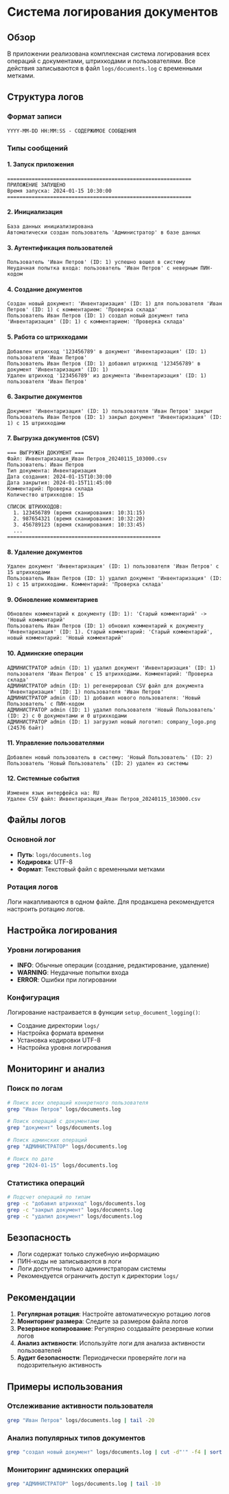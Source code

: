 # Система логирования документов

## Обзор

В приложении реализована комплексная система логирования всех операций с документами, штрихкодами и пользователями. Все действия записываются в файл `logs/documents.log` с временными метками.

## Структура логов

### Формат записи
```
YYYY-MM-DD HH:MM:SS - СОДЕРЖИМОЕ СООБЩЕНИЯ
```

### Типы сообщений

#### 1. Запуск приложения
```
============================================================
ПРИЛОЖЕНИЕ ЗАПУЩЕНО
Время запуска: 2024-01-15 10:30:00
============================================================
```

#### 2. Инициализация
```
База данных инициализирована
Автоматически создан пользователь 'Администратор' в базе данных
```

#### 3. Аутентификация пользователей
```
Пользователь 'Иван Петров' (ID: 1) успешно вошел в систему
Неудачная попытка входа: пользователь 'Иван Петров' с неверным ПИН-кодом
```

#### 4. Создание документов
```
Создан новый документ: 'Инвентаризация' (ID: 1) для пользователя 'Иван Петров' (ID: 1) с комментарием: 'Проверка склада'
Пользователь Иван Петров (ID: 1) создал новый документ типа 'Инвентаризация' (ID: 1) с комментарием: 'Проверка склада'
```

#### 5. Работа со штрихкодами
```
Добавлен штрихкод '123456789' в документ 'Инвентаризация' (ID: 1) пользователя 'Иван Петров'
Пользователь Иван Петров (ID: 1) добавил штрихкод '123456789' в документ 'Инвентаризация' (ID: 1)
Удален штрихкод '123456789' из документа 'Инвентаризация' (ID: 1) пользователя 'Иван Петров'
```

#### 6. Закрытие документов
```
Документ 'Инвентаризация' (ID: 1) пользователя 'Иван Петров' закрыт
Пользователь Иван Петров (ID: 1) закрыл документ 'Инвентаризация' (ID: 1) с 15 штрихкодами
```

#### 7. Выгрузка документов (CSV)
```
=== ВЫГРУЖЕН ДОКУМЕНТ ===
Файл: Инвентаризация_Иван Петров_20240115_103000.csv
Пользователь: Иван Петров
Тип документа: Инвентаризация
Дата создания: 2024-01-15T10:30:00
Дата закрытия: 2024-01-15T11:45:00
Комментарий: Проверка склада
Количество штрихкодов: 15

СПИСОК ШТРИХКОДОВ:
  1. 123456789 (время сканирования: 10:31:15)
  2. 987654321 (время сканирования: 10:32:20)
  3. 456789123 (время сканирования: 10:33:45)
  ...
==================================================
```

#### 8. Удаление документов
```
Удален документ 'Инвентаризация' (ID: 1) пользователя 'Иван Петров' с 15 штрихкодами
Пользователь Иван Петров (ID: 1) удалил документ 'Инвентаризация' (ID: 1) с 15 штрихкодами. Комментарий: 'Проверка склада'
```

#### 9. Обновление комментариев
```
Обновлен комментарий к документу (ID: 1): 'Старый комментарий' -> 'Новый комментарий'
Пользователь Иван Петров (ID: 1) обновил комментарий к документу 'Инвентаризация' (ID: 1). Старый комментарий: 'Старый комментарий', новый комментарий: 'Новый комментарий'
```

#### 10. Админские операции
```
АДМИНИСТРАТОР admin (ID: 1) удалил документ 'Инвентаризация' (ID: 1) пользователя 'Иван Петров' с 15 штрихкодами. Комментарий: 'Проверка склада'
АДМИНИСТРАТОР admin (ID: 1) регенерировал CSV файл для документа 'Инвентаризация' (ID: 1) пользователя 'Иван Петров'
АДМИНИСТРАТОР admin (ID: 1) добавил нового пользователя: 'Новый Пользователь' с ПИН-кодом
АДМИНИСТРАТОР admin (ID: 1) удалил пользователя 'Новый Пользователь' (ID: 2) с 0 документами и 0 штрихкодами
АДМИНИСТРАТОР admin (ID: 1) загрузил новый логотип: company_logo.png (24576 байт)
```

#### 11. Управление пользователями
```
Добавлен новый пользователь в систему: 'Новый Пользователь' (ID: 2)
Пользователь 'Новый Пользователь' (ID: 2) удален из системы
```

#### 12. Системные события
```
Изменен язык интерфейса на: RU
Удален CSV файл: Инвентаризация_Иван Петров_20240115_103000.csv
```

## Файлы логов

### Основной лог
- **Путь**: `logs/documents.log`
- **Кодировка**: UTF-8
- **Формат**: Текстовый файл с временными метками

### Ротация логов
Логи накапливаются в одном файле. Для продакшена рекомендуется настроить ротацию логов.

## Настройка логирования

### Уровни логирования
- **INFO**: Обычные операции (создание, редактирование, удаление)
- **WARNING**: Неудачные попытки входа
- **ERROR**: Ошибки при логировании

### Конфигурация
Логирование настраивается в функции `setup_document_logging()`:
- Создание директории `logs/`
- Настройка формата времени
- Установка кодировки UTF-8
- Настройка уровня логирования

## Мониторинг и анализ

### Поиск по логам
```bash
# Поиск всех операций конкретного пользователя
grep "Иван Петров" logs/documents.log

# Поиск операций с документами
grep "документ" logs/documents.log

# Поиск админских операций
grep "АДМИНИСТРАТОР" logs/documents.log

# Поиск по дате
grep "2024-01-15" logs/documents.log
```

### Статистика операций
```bash
# Подсчет операций по типам
grep -c "добавил штрихкод" logs/documents.log
grep -c "закрыл документ" logs/documents.log
grep -c "удалил документ" logs/documents.log
```

## Безопасность

- Логи содержат только служебную информацию
- ПИН-коды не записываются в логи
- Логи доступны только администраторам системы
- Рекомендуется ограничить доступ к директории `logs/`

## Рекомендации

1. **Регулярная ротация**: Настройте автоматическую ротацию логов
2. **Мониторинг размера**: Следите за размером файла логов
3. **Резервное копирование**: Регулярно создавайте резервные копии логов
4. **Анализ активности**: Используйте логи для анализа активности пользователей
5. **Аудит безопасности**: Периодически проверяйте логи на подозрительную активность

## Примеры использования

### Отслеживание активности пользователя
```bash
grep "Иван Петров" logs/documents.log | tail -20
```

### Анализ популярных типов документов
```bash
grep "создал новый документ" logs/documents.log | cut -d"'" -f4 | sort | uniq -c
```

### Мониторинг админских операций
```bash
grep "АДМИНИСТРАТОР" logs/documents.log | tail -10
```

